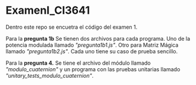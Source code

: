 # ExamenI_CI3641
Dentro este repo se encuetra el código del examen 1.

Para la **pregunta 1b** 
Se tienen dos archivos para cada programa. 
Uno de la potencia modulada llamado *"pregunta1b1.js"*. 
Otro para Matriz Mágica llamado *"pregunta1b2.js"*. 
Cada uno tiene su caso de prueba sencillo.

Para la **pregunta 4.** 
Se tiene el archivo del módulo llamado *"modulo_cuaternion"*
y un programa con las pruebas unitarias llamado *"unitary_tests_modulo_cuaternion"*.
